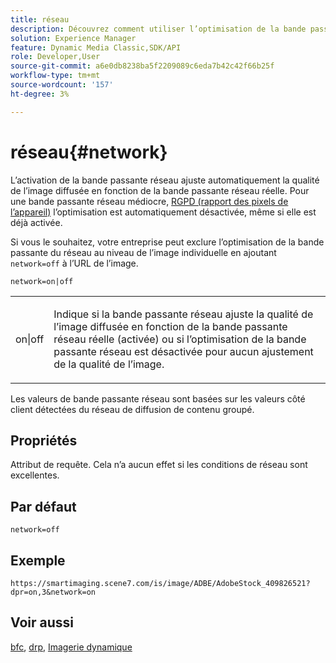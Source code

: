```yaml
---
title: réseau
description: Découvrez comment utiliser l’optimisation de la bande passante du réseau pour ajuster la qualité de l’image diffusée en fonction de la bande passante du réseau.
solution: Experience Manager
feature: Dynamic Media Classic,SDK/API
role: Developer,User
source-git-commit: a6e0db8238ba5f2209089c6eda7b42c42f66b25f
workflow-type: tm+mt
source-wordcount: '157'
ht-degree: 3%

---
```


# réseau{#network}

L’activation de la bande passante réseau ajuste automatiquement la qualité de l’image diffusée en fonction de la bande passante réseau réelle. Pour une bande passante réseau médiocre, [RGPD (rapport des pixels de l’appareil)](/help/aem-is-ir-api/is-api/http-ref/image-serving-api-ref/c-http-protocol-reference/c-command-reference/r-dpr.md) l’optimisation est automatiquement désactivée, même si elle est déjà activée.

Si vous le souhaitez, votre entreprise peut exclure l’optimisation de la bande passante du réseau au niveau de l’image individuelle en ajoutant `network=off` à l’URL de l’image.

`network=on|off`

<table id="simpletable_2D23B1B282CD4216AB5BE7E7430D1B3F"> 
 <tr class="strow"> 
  <td class="stentry"> <p> <span class="codeph"> on|off </span> </p> </td> 
  <td class="stentry"> <p>Indique si la bande passante réseau ajuste la qualité de l’image diffusée en fonction de la bande passante réseau réelle (activée) ou si l’optimisation de la bande passante réseau est désactivée pour aucun ajustement de la qualité de l’image.</p> </td> 
 </tr> 
</table>

Les valeurs de bande passante réseau sont basées sur les valeurs côté client détectées du réseau de diffusion de contenu groupé.

## Propriétés

Attribut de requête. Cela n’a aucun effet si les conditions de réseau sont excellentes.

## Par défaut

`network=off`

## Exemple

`https://smartimaging.scene7.com/is/image/ADBE/AdobeStock_409826521?dpr=on,3&network=on`

## Voir aussi

[bfc](/help/aem-is-ir-api/is-api/http-ref/image-serving-api-ref/c-http-protocol-reference/c-command-reference/r-bfc.md), [drp](/help/aem-is-ir-api/is-api/http-ref/image-serving-api-ref/c-http-protocol-reference/c-command-reference/r-dpr.md), [Imagerie dynamique](https://experienceleague.adobe.com/docs/experience-manager-cloud-service/content/assets/dynamicmedia/imaging-faq.html?lang=en)